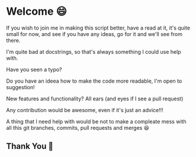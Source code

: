 # Welcome  :smile:

If you wish to join me in making this script better, have a read at it, it's quite small for now, and see if you have any ideas, go for it and we'll see from there.

I'm quite bad at docstrings, so that's always something I could use help with.

Have you seen a typo?

Do you have an ideea how to make the code more readable, I'm open to suggestion!

New features and functionality? All ears (and eyes if I see a pull request)

Any contribution would be awesome, even if it's just an advice!!!

A thing that I need help with would be not to make a compleate mess with all this git branches, commits, pull requests and merges 😆

## Thank You :hugs:
